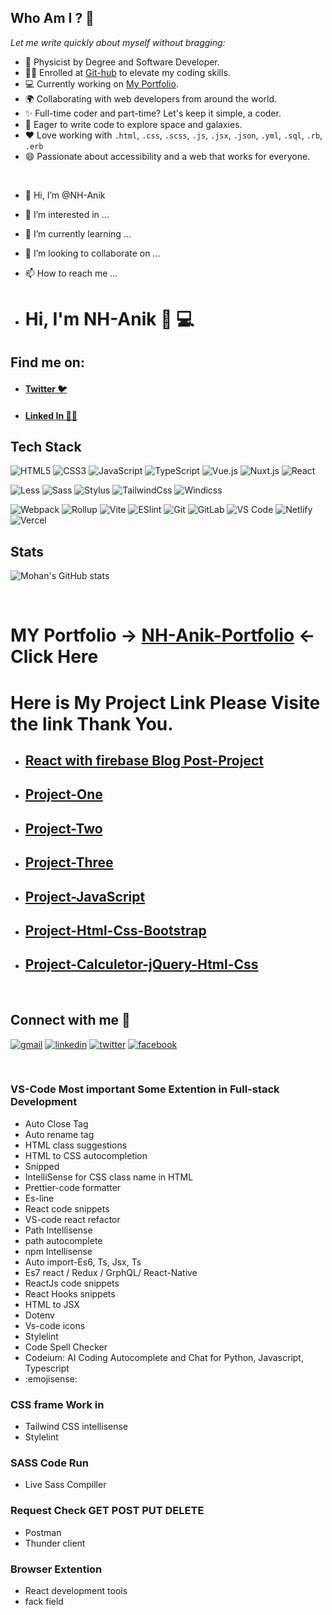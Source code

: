 ## Who Am I ? 🤔
 _Let me write quickly about myself without bragging:_
- 🥈 Physicist by Degree and Software Developer.
- 👩‍🎓 Enrolled at [Git-hub](https://github.com/NH-Anik) to elevate my coding skills.
- 💻 Currently working on [My Portfolio](https://beautiful-pasca-ebb4e9.netlify.app/).
- 🌍 Collaborating with web developers from around the world.
- ✨ Full-time coder and part-time? Let's keep it simple, a coder.
- 🚀 Eager to write code to explore space and galaxies.
- ❤ Love working with `.html`, `.css`, `.scss`, `.js`, `.jsx`, `.json`, `.yml`, `.sql`, `.rb`, `.erb`
- 😄 Passionate about accessibility and a web that works for everyone.

</br>

- 👋 Hi, I’m @NH-Anik
- 👀 I’m interested in ...
- 🌱 I’m currently learning ...
- 💞️ I’m looking to collaborate on ...
- 📫 How to reach me ...

- # Hi, I'm NH-Anik 👋 💻


## Find me on:

- #### [Twitter 🐦](https://twitter.com/niamulhasan111)
- #### [Linked In 👨‍💻](https://www.linkedin.com/in/nh-anik)



## Tech Stack
![HTML5](https://img.shields.io/badge/-HTML5-%23E44D27?style=flat-square&logo=html5&logoColor=ffffff)
![CSS3](https://img.shields.io/badge/-CSS3-%231572B6?style=flat-square&logo=css3)
![JavaScript](https://img.shields.io/badge/-JavaScript-%23F7DF1C?style=flat-square&logo=javascript&logoColor=000000&labelColor=%23F7DF1C&color=%23FFCE5A)
![TypeScript](https://img.shields.io/badge/-TypeScript-007ACC?style=flat-square&logo=typescript&logoColor=white)
![Vue.js](https://img.shields.io/badge/-Vue.js-%232c3e50?style=flat-square&logo=vuedotjs)
![Nuxt.js](https://img.shields.io/badge/-Nuxt.js-%23282C34?style=flat-square&logo=nuxtdotjs)
![React](https://img.shields.io/badge/-React-%23282C34?style=flat-square&logo=react)

![Less](https://img.shields.io/badge/-Less-%231d365d?style=flat-square&logo=less&logoColor=ffffff)
![Sass](https://img.shields.io/badge/-Sass-%23CC6699?style=flat-square&logo=sass&logoColor=ffffff)
![Stylus](https://img.shields.io/badge/-Stylus-%23333333?style=flat-square&logo=stylus)
![TailwindCss](https://img.shields.io/badge/-TailwindCss-%231a202c?style=flat-square&logo=tailwind-css)
![Windicss](https://img.shields.io/badge/-WindiCss-%23000000?style=flat-square&logo=tailwind-css&&logoColor=48B0F1)

![Webpack](https://img.shields.io/badge/-Webpack-%232C3A42?style=flat-square&logo=webpack)
![Rollup](https://img.shields.io/badge/-Rollup-%23EC4A3F?style=flat-square&logo=rollupdotjs&logoColor=ffffff)
![Vite](https://img.shields.io/badge/-Vite-%23646CFF?style=flat-square&logo=vite&logoColor=ffffff)
![ESlint](https://img.shields.io/badge/-ESLint-%234B32C3?style=flat-square&logo=eslint)
![Git](https://img.shields.io/badge/-Git-%23F05032?style=flat-square&logo=git&logoColor=%23ffffff)
![GitLab](https://img.shields.io/badge/-GitLab-FCA121?style=flat-square&logo=gitlab)
![VS Code](https://img.shields.io/badge/-VSCode-%23007ACC?style=flat-square&logo=visual-studio-code)
![Netlify](https://img.shields.io/badge/-Netlify-%2300C7B7?style=flat-square&logo=netlify&logoColor=ffffff)
![Vercel](https://img.shields.io/badge/-Vercel-%23ffffff?style=flat-square&logo=vercel&logoColor=000000)

## Stats
![Mohan's GitHub stats](https://github-readme-stats.vercel.app/api?username=mhnpd&show_icons=true&theme=radical)

</br>

# MY Portfolio -> [NH-Anik-Portfolio](https://beautiful-pasca-ebb4e9.netlify.app) <- Click Here
# Here is My Project Link Please Visite the link Thank You.
- ##  [React with firebase Blog Post-Project](https://dreamy-speculoos-9dd4fd.netlify.app)
- ##  [Project-One](https://melodious-shortbread-ec85dd.netlify.app)
- ##  [Project-Two](https://thriving-panda-84ef3e.netlify.app)
- ##  [Project-Three](https://enchanting-salamander-eeeefd.netlify.app)
- ##  [Project-JavaScript](https://main--stellular-cocada-2aace1.netlify.app/)
- ##  [Project-Html-Css-Bootstrap](https://chipper-treacle-1cd8ed.netlify.app)
- ##  [Project-Calculetor-jQuery-Html-Css](https://bright-kitsune-bb4724.netlify.app)


</br>

## Connect with me 🤝

<a href="mailto:niamulhasan515@gmail.com"><img src='https://img.shields.io/badge/Gmail-D14836?style=for-the-badge&logo=gmail&logoColor=white' alt="gmail" /></a>
<a href='https://www.linkedin.com/in/nh-anik/'><img src='https://img.shields.io/badge/LinkedIn-0077B5?style=for-the-badge&logo=linkedin&logoColor=white' alt="linkedin" /></a>
<a href='https://https://twitter.com/niamulhasan111'><img src='https://img.shields.io/badge/Twitter-1DA1F2?style=for-the-badge&logo=twitter&logoColor=white' alt="twitter" /></a>
<a href='https://www.facebook.com/NHANIK11/'><img src='https://img.shields.io/badge/Facebook-0077B5?style=for-the-badge&logo=facebook&logoColor=white' alt="facebook" /></a>

</br>


### VS-Code Most important Some Extention in Full-stack Development 
- Auto Close Tag
- Auto rename tag
- HTML class suggestions
- HTML to CSS autocompletion
- Snipped
- IntelliSense for CSS class name in HTML
- Prettier-code formatter
- Es-line
- React code snippets
- VS-code react refactor 
- Path Intellisense
- path autocomplete
- npm Intellisense
- Auto import-Es6, Ts, Jsx, Ts
- Es7 react / Redux / GrphQL/ React-Native
- ReactJs code snippets
- React Hooks snippets
- HTML to JSX
- Dotenv
- Vs-code icons
- Stylelint
- Code Spell Checker
- Codeium: AI Coding Autocomplete and Chat for Python, Javascript, Typescript
- :emojisense:
### CSS frame Work in 
- Tailwind CSS intellisense 
- Stylelint
### SASS Code Run
- Live Sass Compiller 
### Request Check GET POST PUT DELETE 
- Postman
- Thunder client


### Browser Extention 
- React development tools
- fack field 


